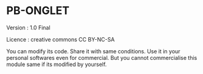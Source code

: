 # PB-ONGLET
Version : 1.0 Final

Licence : creative commons CC BY-NC-SA

You can modify its code.
Share it with same conditions.
Use it in your personal softwares even for commercial.
But you cannot commercialise this module same if its modified by yourself.
